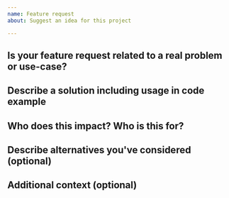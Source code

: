 ```yaml
---
name: Feature request
about: Suggest an idea for this project

---
```


## Is your feature request related to a real problem or use-case?
<!-- A clear description of your problem or use-case-->

## Describe a solution including usage in code example
<!-- A clear description of the solution including usage with complete code examples, nicely formatted with "```ts" tags (especially if that's a new api proposal) -->

## Who does this impact? Who is this for?
<!-- Who is this for? All users? TypeScript users? Yourself? People using X, Y, Z, etc.? -->

## Describe alternatives you've considered (optional)
<!-- A clear and concise description of any alternative solutions or workaround you've considered  -->

## Additional context (optional)
<!-- Add any other stuff you need, like links or related issues -->
